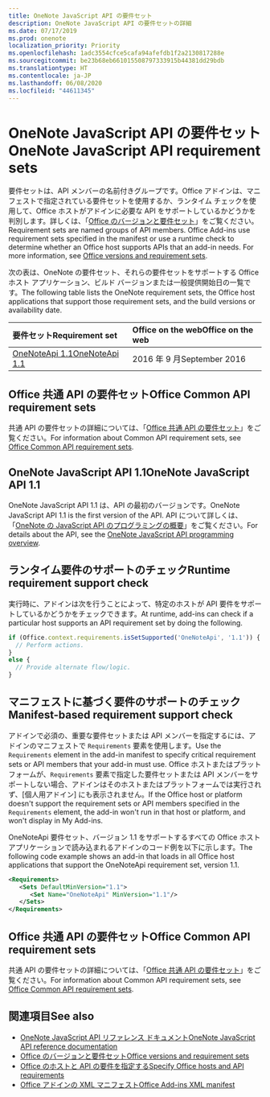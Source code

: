 ```yaml
---
title: OneNote JavaScript API の要件セット
description: OneNote JavaScript API の要件セットの詳細
ms.date: 07/17/2019
ms.prod: onenote
localization_priority: Priority
ms.openlocfilehash: 1adc3554cfce5cafa94afefdb1f2a2130817288e
ms.sourcegitcommit: be23b68eb661015508797333915b44381dd29bdb
ms.translationtype: HT
ms.contentlocale: ja-JP
ms.lasthandoff: 06/08/2020
ms.locfileid: "44611345"
---
```

# <a name="onenote-javascript-api-requirement-sets"></a><span data-ttu-id="9865f-103">OneNote JavaScript API の要件セット</span><span class="sxs-lookup"><span data-stu-id="9865f-103">OneNote JavaScript API requirement sets</span></span>

<span data-ttu-id="9865f-p101">要件セットは、API メンバーの名前付きグループです。Office アドインは、マニフェストで指定されている要件セットを使用するか、ランタイム チェックを使用して、Office ホストがアドインに必要な API をサポートしているかどうかを判別します。詳しくは、「[Office のバージョンと要件セット](../../develop/office-versions-and-requirement-sets.md)」をご覧ください。</span><span class="sxs-lookup"><span data-stu-id="9865f-p101">Requirement sets are named groups of API members. Office Add-ins use requirement sets specified in the manifest or use a runtime check to determine whether an Office host supports APIs that an add-in needs. For more information, see [Office versions and requirement sets](../../develop/office-versions-and-requirement-sets.md).</span></span>

<span data-ttu-id="9865f-107">次の表は、OneNote の要件セット、それらの要件セットをサポートする Office ホスト アプリケーション、ビルド バージョンまたは一般提供開始日の一覧です。</span><span class="sxs-lookup"><span data-stu-id="9865f-107">The following table lists the OneNote requirement sets, the Office host applications that support those requirement sets, and the build versions or availability date.</span></span>

|  <span data-ttu-id="9865f-108">要件セット</span><span class="sxs-lookup"><span data-stu-id="9865f-108">Requirement set</span></span>  |  <span data-ttu-id="9865f-109">Office on the web</span><span class="sxs-lookup"><span data-stu-id="9865f-109">Office on the web</span></span> |
|:-----|:-----|
| [<span data-ttu-id="9865f-110">OneNoteApi 1.1</span><span class="sxs-lookup"><span data-stu-id="9865f-110">OneNoteApi 1.1</span></span>](/javascript/api/onenote?view=onenote-js-1.1)  | <span data-ttu-id="9865f-111">2016 年 9 月</span><span class="sxs-lookup"><span data-stu-id="9865f-111">September 2016</span></span> |  

## <a name="office-common-api-requirement-sets"></a><span data-ttu-id="9865f-112">Office 共通 API の要件セット</span><span class="sxs-lookup"><span data-stu-id="9865f-112">Office Common API requirement sets</span></span>

<span data-ttu-id="9865f-113">共通 API の要件セットの詳細については、「[Office 共通 API の要件セット](office-add-in-requirement-sets.md)」をご覧ください。</span><span class="sxs-lookup"><span data-stu-id="9865f-113">For information about Common API requirement sets, see [Office Common API requirement sets](office-add-in-requirement-sets.md).</span></span>

## <a name="onenote-javascript-api-11"></a><span data-ttu-id="9865f-114">OneNote JavaScript API 1.1</span><span class="sxs-lookup"><span data-stu-id="9865f-114">OneNote JavaScript API 1.1</span></span>

<span data-ttu-id="9865f-115">OneNote JavaScript API 1.1 は、API の最初のバージョンです。</span><span class="sxs-lookup"><span data-stu-id="9865f-115">OneNote JavaScript API 1.1 is the first version of the API.</span></span> <span data-ttu-id="9865f-116">API について詳しくは、「[OneNote の JavaScript API のプログラミングの概要](../../onenote/onenote-add-ins-programming-overview.md)」をご覧ください。</span><span class="sxs-lookup"><span data-stu-id="9865f-116">For details about the API, see the [OneNote JavaScript API programming overview](../../onenote/onenote-add-ins-programming-overview.md).</span></span>

## <a name="runtime-requirement-support-check"></a><span data-ttu-id="9865f-117">ランタイム要件のサポートのチェック</span><span class="sxs-lookup"><span data-stu-id="9865f-117">Runtime requirement support check</span></span>

<span data-ttu-id="9865f-118">実行時に、アドインは次を行うことによって、特定のホストが API 要件をサポートしているかどうかをチェックできます。</span><span class="sxs-lookup"><span data-stu-id="9865f-118">At runtime, add-ins can check if a particular host supports an API requirement set by doing the following.</span></span>

```js
if (Office.context.requirements.isSetSupported('OneNoteApi', '1.1')) {
  // Perform actions.
}
else {
  // Provide alternate flow/logic.
}
```

## <a name="manifest-based-requirement-support-check"></a><span data-ttu-id="9865f-119">マニフェストに基づく要件のサポートのチェック</span><span class="sxs-lookup"><span data-stu-id="9865f-119">Manifest-based requirement support check</span></span>

<span data-ttu-id="9865f-120">アドインで必須の、重要な要件セットまたは API メンバーを指定するには、アドインのマニフェストで `Requirements` 要素を使用します。</span><span class="sxs-lookup"><span data-stu-id="9865f-120">Use the `Requirements` element in the add-in manifest to specify critical requirement sets or API members that your add-in must use.</span></span> <span data-ttu-id="9865f-121">Office ホストまたはプラットフォームが、`Requirements` 要素で指定した要件セットまたは API メンバーをサポートしない場合、アドインはそのホストまたはプラットフォームでは実行されず、[個人用アドイン] にも表示されません。</span><span class="sxs-lookup"><span data-stu-id="9865f-121">If the Office host or platform doesn't support the requirement sets or API members specified in the `Requirements` element, the add-in won't run in that host or platform, and won't display in My Add-ins.</span></span>

<span data-ttu-id="9865f-122">OneNoteApi 要件セット、バージョン 1.1 をサポートするすべての Office ホスト アプリケーションで読み込まれるアドインのコード例を以下に示します。</span><span class="sxs-lookup"><span data-stu-id="9865f-122">The following code example shows an add-in that loads in all Office host applications that support the OneNoteApi requirement set, version 1.1.</span></span>

```xml
<Requirements>
   <Sets DefaultMinVersion="1.1">
      <Set Name="OneNoteApi" MinVersion="1.1"/>
   </Sets>
</Requirements>
```

## <a name="office-common-api-requirement-sets"></a><span data-ttu-id="9865f-123">Office 共通 API の要件セット</span><span class="sxs-lookup"><span data-stu-id="9865f-123">Office Common API requirement sets</span></span>

<span data-ttu-id="9865f-124">共通 API の要件セットの詳細については、「[Office 共通 API の要件セット](office-add-in-requirement-sets.md)」をご覧ください。</span><span class="sxs-lookup"><span data-stu-id="9865f-124">For information about Common API requirement sets, see [Office Common API requirement sets](office-add-in-requirement-sets.md).</span></span>

## <a name="see-also"></a><span data-ttu-id="9865f-125">関連項目</span><span class="sxs-lookup"><span data-stu-id="9865f-125">See also</span></span>

- [<span data-ttu-id="9865f-126">OneNote JavaScript API リファレンス ドキュメント</span><span class="sxs-lookup"><span data-stu-id="9865f-126">OneNote JavaScript API reference documentation</span></span>](/javascript/api/onenote)
- [<span data-ttu-id="9865f-127">Office のバージョンと要件セット</span><span class="sxs-lookup"><span data-stu-id="9865f-127">Office versions and requirement sets</span></span>](../../develop/office-versions-and-requirement-sets.md)
- [<span data-ttu-id="9865f-128">Office のホストと API の要件を指定する</span><span class="sxs-lookup"><span data-stu-id="9865f-128">Specify Office hosts and API requirements</span></span>](../../develop/specify-office-hosts-and-api-requirements.md)
- [<span data-ttu-id="9865f-129">Office アドインの XML マニフェスト</span><span class="sxs-lookup"><span data-stu-id="9865f-129">Office Add-ins XML manifest</span></span>](../../develop/add-in-manifests.md)
